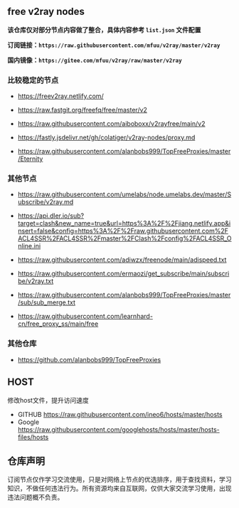 ## free v2ray nodes

**该仓库仅对部分节点内容做了整合，具体内容参考 `list.json` 文件配置**

**订阅链接：`https://raw.githubusercontent.com/mfuu/v2ray/master/v2ray`**

**国内镜像：`https://gitee.com/mfuu/v2ray/raw/master/v2ray`**


### 比较稳定的节点


* https://freev2ray.netlify.com/

* https://raw.fastgit.org/freefq/free/master/v2

* https://raw.githubusercontent.com/aiboboxx/v2rayfree/main/v2

* https://fastly.jsdelivr.net/gh/colatiger/v2ray-nodes/proxy.md

* https://raw.githubusercontent.com/alanbobs999/TopFreeProxies/master/Eternity

### 其他节点

* https://raw.githubusercontent.com/umelabs/node.umelabs.dev/master/Subscribe/v2ray.md

* https://api.dler.io/sub?target=clash&new_name=true&url=https%3A%2F%2Fjiang.netlify.app&insert=false&config=https%3A%2F%2Fraw.githubusercontent.com%2FACL4SSR%2FACL4SSR%2Fmaster%2FClash%2Fconfig%2FACL4SSR_Online.ini

* https://raw.githubusercontent.com/adiwzx/freenode/main/adispeed.txt 

* https://raw.githubusercontent.com/ermaozi/get_subscribe/main/subscribe/v2ray.txt

* https://raw.githubusercontent.com/alanbobs999/TopFreeProxies/master/sub/sub_merge.txt

* https://raw.githubusercontent.com/learnhard-cn/free_proxy_ss/main/free

### 其他仓库

* https://github.com/alanbobs999/TopFreeProxies


## HOST

修改host文件，提升访问速度

* GITHUB https://raw.githubusercontent.com/ineo6/hosts/master/hosts
* Google https://raw.githubusercontent.com/googlehosts/hosts/master/hosts-files/hosts


## 仓库声明

订阅节点仅作学习交流使用，只是对网络上节点的优选排序，用于查找资料，学习知识，不做任何违法行为。所有资源均来自互联网，仅供大家交流学习使用，出现违法问题概不负责。
